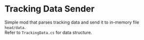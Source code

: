 # Tracking Data Sender
Simple mod that parses tracking data and send it to in-memory file `head/data`.  
Refer to `TrackingData.cs` for data structure.

